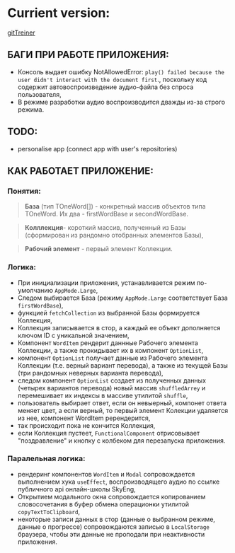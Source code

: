 # Currient version:

[gitTreiner](https://saparovpetr.github.io/gitTreiner/)

## БАГИ ПРИ РАБОТЕ ПРИЛОЖЕНИЯ:

- Консоль выдает ошибку NotAllowedError: `play() failed because the user didn't interact with the document first`., поскольку код содержит автовоспроизведение аудио-файла без спроса пользователя,
- В режиме разработки аудио воспроизводится дважды из-за строго режима.

## TODO:

- personalise app (connect app with user's repositories)

## КАК РАБОТАЕТ ПРИЛОЖЕНИЕ:

### Понятия:

> **База** (тип TOneWord[]) - конкретный массив объектов типа TOneWord. Их два - firstWordBase и secondWordBase.

> **Колллекция**- короткий массив, полученный из Базы (сформирован из рандомно отобранных элементов Базы),

> **Рабочий элемент** - первый элемент Коллекции.

### Логика:

- При инициализации приложения, устанавливается режим по-умолчанию `AppMode.Large`,
- Следом выбирается База (режиму `AppMode.Large` соответствует База `firstWordBase`),
- функцией `fetchCollection` из выбранной Базы формируется Коллекция,
- Коллекция записывается в стор, а каждый ее объект дополняется ключом ID с уникальной значением,
- Компонент `WordItem` рендерит даннные Рабочего элемента Коллекции, а также прокидывает их в компонент `OptionList`,
- компонент `OptionList` получает данные из Рабочего элемента Коллекции (т.е. верный вариант перевода), а также из текущей Базы (три рандомных неверных варианта перевода),
- следом компонент `OptionList` создает из полученных данных (четырех вариантов перевода) новый массив `shuffledArrey` и перемешивает их индексы в массиве утилитой `shuffle`,
- пользователь выбирает ответ, если он невыерный, компонет ответа меняет цвет, а если верный, то первый элемент Колекции удаляется из нее, компонент WordItem ререндерится,
- так происходит пока не кончится Коллекция,
- если Коллекция пустеет, `FunctionalComponent` отрисовывает "поздравление" и кнопку с колбеком для перезапуска приложения.

### Паралельная логика:

- рендеринг компонентов `WordItem` и `Modal` сопровождается выполнением хука `useEffect`, воспроизводящего аудио по ссылке публичного api онлайн-школы SkyEng,
- Открытием модального окна сопровождается копированием словосочетания в буфер обмена операционки утилитой `copyTextToClipboard`,
- некоторые записи данных в стор (данные о выбранном режиме, данные о прогрессе) сопровождаются записью в `LocalStorage` браузера, чтобы эти данные не проподали при неактивности приложения.
